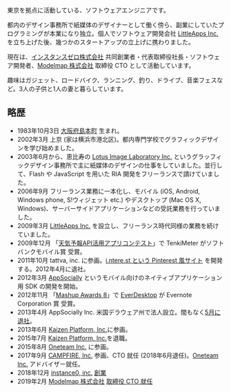 <span itemprop="address" itemscope itemtype="http://data-vocabulary.org/Address"><span itemprop="locality">東京</span>を拠点</span>に活動している、<span itemprop="title">ソフトウェアエンジニア</span>です。

都内のデザイン事務所で紙媒体のデザイナーとして働く傍ら、副業にしていたプログラミングが本業になり独立。個人でソフトウェア開発会社 [LittleApps Inc.] を立ち上げた後、幾つかのスタートアップの立上げに携わりました。

現在は、[インスタンスゼロ株式会社] 共同創業者・代表取締役社長・ソフトウェア開発者、[Modelmap 株式会社] 取締役 CTO として活動しています。

趣味はガジェット、ロードバイク、ランニング、釣り、ドライブ、音楽フェスなど。3人の子供と1人の妻と暮らしています。

## 略歴

* 1983年10月3日 [大阪府島本町] 生まれ。
* 2002年3月 上京 (家は横浜市港北区)。都内専門学校でグラフィックデザインを学び始めました。
* 2003年6月から、恵比寿の [Lotus Image Laboratory Inc.] というグラッフィックデザイン事務所で主に紙媒体のデザインの仕事をしていました。並行して、Flash や JavaScript を用いた RIA 開発をフリーランスで請けていました。
* 2006年9月 フリーランス業務に一本化し、モバイル (iOS, Android, Windows phone, S!ウィジェット etc.) やデスクトップ (Mac OS X, Windows)、サーバーサイドアプリケーションなどの受託業務を行っていました。
* 2009年3月 [LittleApps Inc.] を設立し、フリーランス時代同様の業務を続けていました。
* 2009年12月 「[天気予報API活用アプリコンテスト]」で TenkiMeter がソフトバンクモバイル賞 受賞。
* 2011年10月 tattva, inc. に参画。[i.ntere.st という Pinterest 風サイト] を開発する。2012年4月に退社。
* 2012年3月 [AppSocially] というモバイル向けのネイティブアプリケーション用 SDK の開発を開始。
* 2012年11月 「[Mashup Awards 8]」で [EverDesktop] が Evernote Corporation 賞 受賞。
* 2013年4月 AppSocially Inc. 米国デラウェア州で法人設立。間もなく[5月に退社](/2013/12/30/shokan2013/)。
* 2013年6月 [Kaizen Platform, Inc.]に参画。
* 2015年7月 [Kaizen Platform, Inc.]を退職。
* 2015年8月 <span itemprop="affiliation">[Oneteam Inc.]</span> に参画。
* 2017年9月 [CAMPFIRE, Inc.] 参画、CTO 就任 (2018年6月退任)。[Oneteam Inc.] アドバイザー就任。
* 2018年12月 <span itemprop="affiliation">[instance0, inc.]</span> [創業](/2019/02/01/instance0/)
* 2019年2月 [Modelmap 株式会社]&nbsp;[取締役 CTO 就任](/2019/02/12/modelmap/)

[Oneteam Inc.]: https://one-team.com/ja/
[LittleApps Inc.]: https://littleapps.jp/
[大阪府島本町]: http://ja.wikipedia.org/wiki/%E5%B3%B6%E6%9C%AC%E7%94%BA
[Lotus Image Laboratory Inc.]: http://lotus-lab.com/
[AppSocially]: https://appsocial.ly/
[EverDesktop]: http://everdesktop.com/
[天気予報API活用アプリコンテスト]: http://www.value-press.com/pressrelease/49464
[i.ntere.st という Pinterest 風サイト]: http://jp.techcrunch.com/2012/02/27/jp20120227interest-renewal/
[Mashup Awards 8]: http://ma8.mashupaward.jp/
[EverDesktop]: http://everdesktop.com/
[Kaizen Platform, Inc.]: https://kaizenplatform.com/
[CAMPFIRE, Inc.]: https://campfire.co.jp
[インスタンスゼロ株式会社]: https://ins0.jp
[instance0, inc.]: https://ins0.jp
[Modelmap 株式会社]: https://modelmap.jp/
